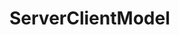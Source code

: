 # ServerClientModel
<title>model for client server setup<\title>
<p>it's probably not very good, i'm just using it as a place
to keep it so I can test it over long distances.<\p>

<p>run the server with server.py<\p>
<p>run the client with client.py
  the ip address is the ip address of the machine where
  you ran the server
  
  the port is 15000<\p>
